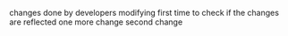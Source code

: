 changes done by developers
modifying first time to check if the changes are reflected
one more change
second change
